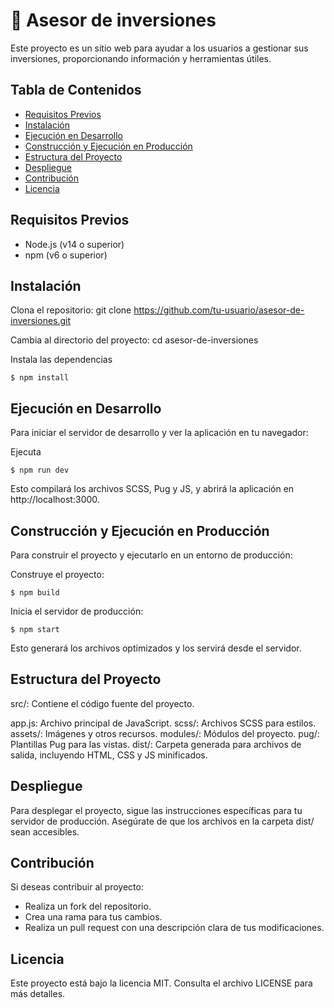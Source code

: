 # 🤑 Asesor de inversiones


Este proyecto es un sitio web para ayudar a los usuarios a gestionar sus inversiones, proporcionando información y herramientas útiles.

## Tabla de Contenidos
- [Requisitos Previos](#requisitos-previos)
- [Instalación](#instalación)
- [Ejecución en Desarrollo](#ejecución-en-desarrollo)
- [Construcción y Ejecución en Producción](#construcción-y-ejecución-en-producción)
- [Estructura del Proyecto](#estructura-del-proyecto)
- [Despliegue](#despliegue)
- [Contribución](#contribución)
- [Licencia](#licencia)

## Requisitos Previos

- Node.js (v14 o superior)
- npm (v6 o superior)

## Instalación
Clona el repositorio: git clone https://github.com/tu-usuario/asesor-de-inversiones.git

Cambia al directorio del proyecto: cd asesor-de-inversiones

Instala las dependencias
```
$ npm install
```

## Ejecución en Desarrollo
Para iniciar el servidor de desarrollo y ver la aplicación en tu navegador:

Ejecuta
```
$ npm run dev
```
Esto compilará los archivos SCSS, Pug y JS, y abrirá la aplicación en http://localhost:3000.

## Construcción y Ejecución en Producción
Para construir el proyecto y ejecutarlo en un entorno de producción:

Construye el proyecto:
```
$ npm build
```

Inicia el servidor de producción:
```
$ npm start
```

Esto generará los archivos optimizados y los servirá desde el servidor.

## Estructura del Proyecto
src/: Contiene el código fuente del proyecto.

app.js: Archivo principal de JavaScript.
scss/: Archivos SCSS para estilos.
assets/: Imágenes y otros recursos.
modules/: Módulos del proyecto.
pug/: Plantillas Pug para las vistas.
dist/: Carpeta generada para archivos de salida, incluyendo HTML, CSS y JS minificados.

## Despliegue
Para desplegar el proyecto, sigue las instrucciones específicas para tu servidor de producción. Asegúrate de que los archivos en la carpeta dist/ sean accesibles.

## Contribución
Si deseas contribuir al proyecto:
- Realiza un fork del repositorio.
- Crea una rama para tus cambios.
- Realiza un pull request con una descripción clara de tus modificaciones.

## Licencia
Este proyecto está bajo la licencia MIT. Consulta el archivo LICENSE para más detalles.
